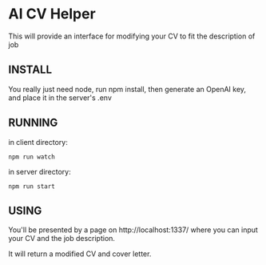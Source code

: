 # AI CV Helper 
This will provide an interface for modifying your CV to fit the description of job 

## INSTALL

You really just need node, run npm install, then generate an OpenAI key, and place it in the server's .env

## RUNNING

in client directory:

```
npm run watch
```

in server directory:

```
npm run start
```

## USING

You'll be presented by a page on http://localhost:1337/ where you can input your CV and the job description.

It will return a modified CV and cover letter.


